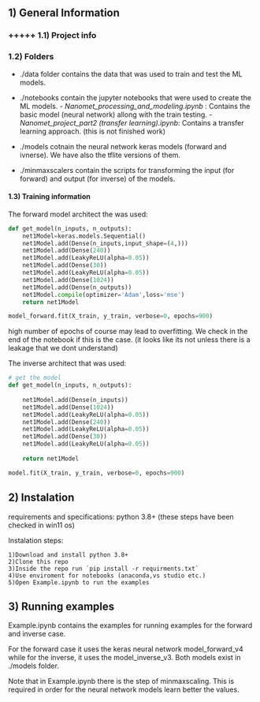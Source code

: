 

## 1) General Information


### +++++ 1.1) Project info


### 1.2) Folders

* ./data folder contains the data that was used to train and test the ML models.
* ./notebooks contain the jupyter notebooks that were used to create the ML models. 
        - *Nanomet_processing_and_modeling.ipynb* : Contains the basic model (neural network) allong with the train testing.
        - *Nanomet_project_part2 (transfer learning).ipynb*: Contains a transfer learning approach. (this is not finished work)

* ./models cotnain the neural network keras models (forward and ivnerse). We have also the tflite versions of them.
* ./minmaxscalers contain the scripts for transforming the input (for forward) and output (for inverse) of the models.
#### 1.3) Training information
The forward model architect the was used:


```python
def get_model(n_inputs, n_outputs):
	net1Model=keras.models.Sequential()
	net1Model.add(Dense(n_inputs,input_shape=(4,)))
	net1Model.add(Dense(240))
	net1Model.add(LeakyReLU(alpha=0.05))
	net1Model.add(Dense(30))
	net1Model.add(LeakyReLU(alpha=0.05))
	net1Model.add(Dense(1024))
	net1Model.add(Dense(n_outputs))
	net1Model.compile(optimizer='Adam',loss='mse')
	return net1Model

model_forward.fit(X_train, y_train, verbose=0, epochs=900)
```
high number of epochs of course may lead to overfitting. We check in the end of the notebook if this is the case. (it looks like its not unless there is a leakage that we dont understand)


The inverse architect that was used:


```python
# get the model
def get_model(n_inputs, n_outputs):
    
	net1Model.add(Dense(n_inputs))
	net1Model.add(Dense(1024))
	net1Model.add(LeakyReLU(alpha=0.05))
	net1Model.add(Dense(240))
	net1Model.add(LeakyReLU(alpha=0.05))
	net1Model.add(Dense(30))
	net1Model.add(LeakyReLU(alpha=0.05))
    
	return net1Model

model.fit(X_train, y_train, verbose=0, epochs=900)
```

## 2) Instalation

requirements and specifications: python 3.8+ (these steps have been checked in win11 os)

Instalation steps:

    1)Download and install python 3.8+
    2)Clone this repo
    3)Inside the repo run `pip install -r requirments.txt`
    4)Use enviroment for notebooks (anaconda,vs studio etc.)
	5)Open Example.ipynb to run the examples

## 3) Running examples

Example.ipynb contains the examples for running examples for the forward and inverse case.

For the forward case it uses the keras neural network model_forward_v4 while for the inverse, it uses the model_inverse_v3. Both models exist in ./models folder.

Note that in Example.ipynb there is the step of minmaxscaling. This is required in order for the neural network models learn better the values.

